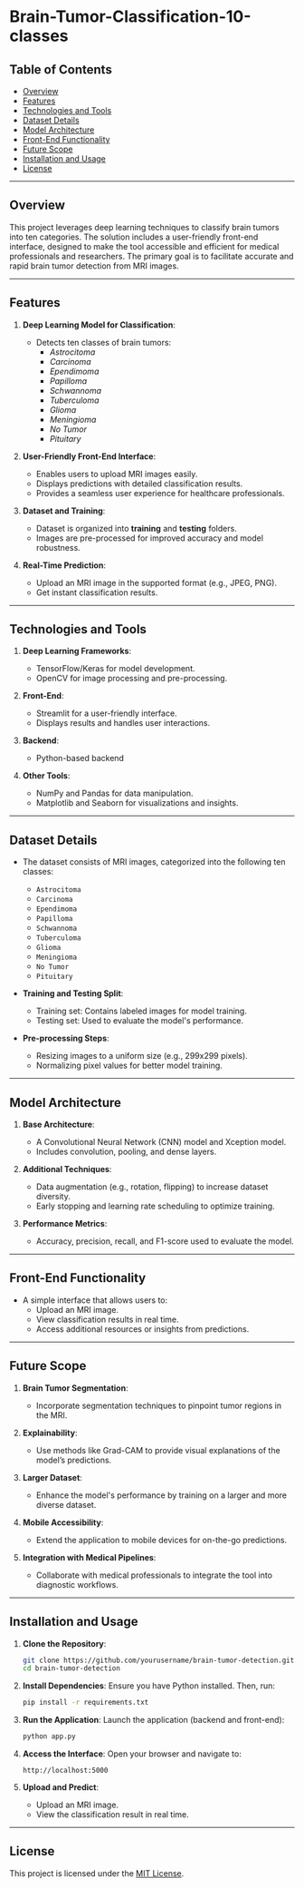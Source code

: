 # Brain-Tumor-Classification-10-classes

## Table of Contents
- [Overview](#overview)
- [Features](#features)
- [Technologies and Tools](#technologies-and-tools)
- [Dataset Details](#dataset-details)
- [Model Architecture](#model-architecture)
- [Front-End Functionality](#front-end-functionality)
- [Future Scope](#future-scope)
- [Installation and Usage](#installation-and-usage)
- [License](#license)

---

## Overview
This project leverages deep learning techniques to classify brain tumors into ten categories. The solution includes a user-friendly front-end interface, designed to make the tool accessible and efficient for medical professionals and researchers. The primary goal is to facilitate accurate and rapid brain tumor detection from MRI images.

---

## Features
1. **Deep Learning Model for Classification**:
   - Detects ten classes of brain tumors:
     - *Astrocitoma*
     - *Carcinoma*
     - *Ependimoma*
     - *Papilloma*
     - *Schwannoma*
     - *Tuberculoma*
     - *Glioma*
     - *Meningioma*
     - *No Tumor*
     - *Pituitary*

2. **User-Friendly Front-End Interface**:
   - Enables users to upload MRI images easily.
   - Displays predictions with detailed classification results.
   - Provides a seamless user experience for healthcare professionals.

3. **Dataset and Training**:
   - Dataset is organized into **training** and **testing** folders.
   - Images are pre-processed for improved accuracy and model robustness.

4. **Real-Time Prediction**:
   - Upload an MRI image in the supported format (e.g., JPEG, PNG).
   - Get instant classification results.

---

## Technologies and Tools
1. **Deep Learning Frameworks**:
   - TensorFlow/Keras for model development.
   - OpenCV for image processing and pre-processing.

2. **Front-End**:
   - Streamlit for a user-friendly interface.
   - Displays results and handles user interactions.

3. **Backend**:
   - Python-based backend
   
4. **Other Tools**:
   - NumPy and Pandas for data manipulation.
   - Matplotlib and Seaborn for visualizations and insights.

---

## Dataset Details
- The dataset consists of MRI images, categorized into the following ten classes:
  - `Astrocitoma`
  - `Carcinoma`
  - `Ependimoma`
  - `Papilloma`
  - `Schwannoma`
  - `Tuberculoma`
  - `Glioma`
  - `Meningioma`
  - `No Tumor`
  - `Pituitary`

- **Training and Testing Split**:
  - Training set: Contains labeled images for model training.
  - Testing set: Used to evaluate the model's performance.

- **Pre-processing Steps**:
  - Resizing images to a uniform size (e.g., 299x299 pixels).
  - Normalizing pixel values for better model training.

---

## Model Architecture
1. **Base Architecture**:
   - A Convolutional Neural Network (CNN) model and Xception model.
   - Includes convolution, pooling, and dense layers.

2. **Additional Techniques**:
   - Data augmentation (e.g., rotation, flipping) to increase dataset diversity.
   - Early stopping and learning rate scheduling to optimize training.

3. **Performance Metrics**:
   - Accuracy, precision, recall, and F1-score used to evaluate the model.

---

## Front-End Functionality
- A simple interface that allows users to:
  - Upload an MRI image.
  - View classification results in real time.
  - Access additional resources or insights from predictions.

---

## Future Scope
1. **Brain Tumor Segmentation**:
   - Incorporate segmentation techniques to pinpoint tumor regions in the MRI.

2. **Explainability**:
   - Use methods like Grad-CAM to provide visual explanations of the model’s predictions.

3. **Larger Dataset**:
   - Enhance the model's performance by training on a larger and more diverse dataset.

4. **Mobile Accessibility**:
   - Extend the application to mobile devices for on-the-go predictions.

5. **Integration with Medical Pipelines**:
   - Collaborate with medical professionals to integrate the tool into diagnostic workflows.

---

## Installation and Usage
1. **Clone the Repository**:
   ```bash
   git clone https://github.com/yourusername/brain-tumor-detection.git
   cd brain-tumor-detection
   ```

2. **Install Dependencies**:
   Ensure you have Python installed. Then, run:
   ```bash
   pip install -r requirements.txt
   ```

3. **Run the Application**:
   Launch the application (backend and front-end):
   ```bash
   python app.py
   ```

4. **Access the Interface**:
   Open your browser and navigate to:
   ```
   http://localhost:5000
   ```

5. **Upload and Predict**:
   - Upload an MRI image.
   - View the classification result in real time.

---

## License
This project is licensed under the [MIT License](LICENSE).

